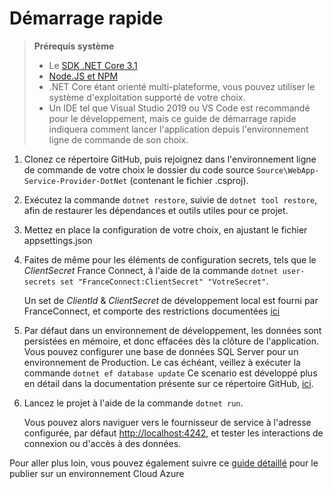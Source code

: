 # Démarrage rapide

> **Prérequis système**
>
> - Le [SDK .NET Core 3.1](https://dotnet.microsoft.com/download)
> - [Node.JS et NPM](https://nodejs.org/en/download/)
> - .NET Core étant orienté multi-plateforme, vous pouvez utiliser le système d'exploitation supporté de votre choix.
> - Un IDE tel que Visual Studio 2019 ou VS Code est recommandé pour le développement, mais ce guide de démarrage rapide indiquera comment lancer l'application depuis l'environnement ligne de commande de son choix.

1. Clonez ce répertoire GitHub, puis rejoignez dans l'environnement ligne de commande de votre choix le dossier du code source `Source\WebApp-Service-Provider-DotNet` (contenant le fichier .csproj).
2. Exécutez la commande `dotnet restore`, suivie de `dotnet tool restore`, afin de restaurer les dépendances et outils utiles pour ce projet.
3. Mettez en place la configuration de votre choix, en ajustant le fichier appsettings.json
4. Faites de même pour les éléments de configuration secrets, tels que le *ClientSecret* France Connect, à l'aide de la commande `dotnet user-secrets set "FranceConnect:ClientSecret" "VotreSecret"`.

    Un set de *ClientId* & *ClientSecret* de développement local est fourni par FranceConnect, et comporte des restrictions documentées [ici](https://partenaires.franceconnect.gouv.fr/fcp/fournisseur-service#sign_in)
5. Par défaut dans un environnement de développement, les données sont persistées en mémoire, et donc effacées dès la clôture de l'application. Vous pouvez configurer une base de données SQL Server pour un environnement de Production. Le cas échéant, veillez à exécuter la commande `dotnet ef database update` Ce scenario est développé plus en détail dans la documentation présente sur ce répertoire GitHub, [ici](../Documentation/GitHub%20Actions%20&%20Déploiement%20sur%20Azure.md).

6. Lancez le projet à l'aide de la commande `dotnet run`.

   Vous pouvez alors naviguer vers le fournisseur de service à l'adresse configurée, par défaut <http://localhost:4242>, et tester les interactions de connexion ou d'accès à des données.


Pour aller plus loin, vous pouvez également suivre ce [guide détaillé](/Documentation/GitHub%20Actions%20%26%20D%C3%A9ploiement%20sur%20Azure.md) pour le publier sur un environnement Cloud Azure 
